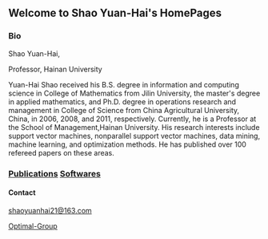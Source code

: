 ## Welcome to Shao Yuan-Hai's HomePages

### Bio

Shao Yuan-Hai,

Professor, Hainan University


Yuan-Hai Shao received his B.S. degree in information and computing science in College of Mathematics from Jilin University, the master's degree in applied mathematics, and Ph.D. degree in operations research and management in College of Science from China Agricultural University, China, in 2006, 2008, and 2011, respectively. Currently, he is a Professor at the School of Management,Hainan University. His research interests include support vector machines, nonparallel support vector machines, data mining, machine learning, and optimization methods. He has published over 100 refereed papers on these areas.


### [Publications](https://shaoyuanhai.github.io/Publications/)                        [Softwares](https://shaoyuanhai.github.io/Softwares/)




#### Contact

shaoyuanhai21@163.com

[Optimal-Group](http://www.optimal-group.org/)

